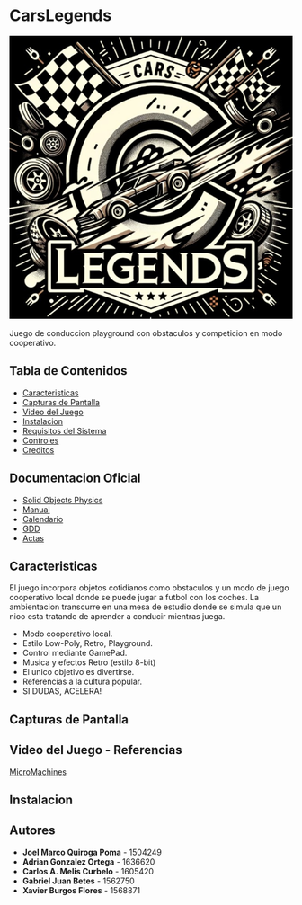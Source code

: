 # CarsLegends

![Logo del Juego](RECURSOS/images/IMG_0359.JPG)

Juego de conduccion playground con obstaculos y competicion en modo cooperativo.

## Tabla de Contenidos

- [Caracteristicas](#caracteristicas)
- [Capturas de Pantalla](#capturas-de-pantalla)
- [Video del Juego](#video-del-juego)
- [Instalacion](#instalacion)
- [Requisitos del Sistema](#requisitos-del-sistema)
- [Controles](#controles)
- [Creditos](#croditos)

## Documentacion Oficial

- [Solid Objects Physics](https://uab-my.sharepoint.com/:w:/g/personal/1636620_uab_cat/EZCgwnlm3thHhgb-iBtkmAYBrFd_dM_bNbFYWukjJxeDNw?e=NM4Pq8)
- [Manual](https://uab-my.sharepoint.com/:w:/g/personal/1636620_uab_cat/Ed3Rbka1K9JNlB6b6gTrcbkBjVDjyUQ3TFh0K1qsNm_asQ?e=HseOAd)
- [Calendario](https://uab-my.sharepoint.com/:w:/g/personal/1636620_uab_cat/EbBrbAlbQ_1OpnWr8QHX4K0BqVsWpEeOUMkfbsMWstqcpg?e=8B3aCJ)
- [GDD](./DOCUMENTACION/DOCUMENTOS_PROPIOS/GDD_Inicial_Cars_Legends.pdf)
- [Actas](./DOCUMENTACION/ACTAS_DE_REUNION)

## Caracteristicas

El juego incorpora objetos cotidianos como obstaculos y un modo de juego cooperativo local donde se puede jugar a futbol con los coches. La ambientacion transcurre en una mesa de estudio donde se simula que un nioo esta tratando de aprender a conducir mientras juega.
 
  - Modo cooperativo local.
  - Estilo Low-Poly, Retro, Playground.
  - Control mediante GamePad.
  - Musica y efectos Retro (estilo 8-bit)
  - El unico objetivo es divertirse.
  - Referencias a la cultura popular.
  - SI DUDAS, ACELERA!

## Capturas de Pantalla


## Video del Juego - Referencias

[MicroMachines](https://www.youtube.com/watch?v=tWws3X9EVhA)

## Instalacion

## Autores

- **Joel Marco Quiroga Poma** - 1504249
- **Adrian Gonzalez Ortega** - 1636620
- **Carlos A. Melis Curbelo** - 1605420
- **Gabriel Juan Betes** - 1562750
- **Xavier Burgos Flores** - 1568871




